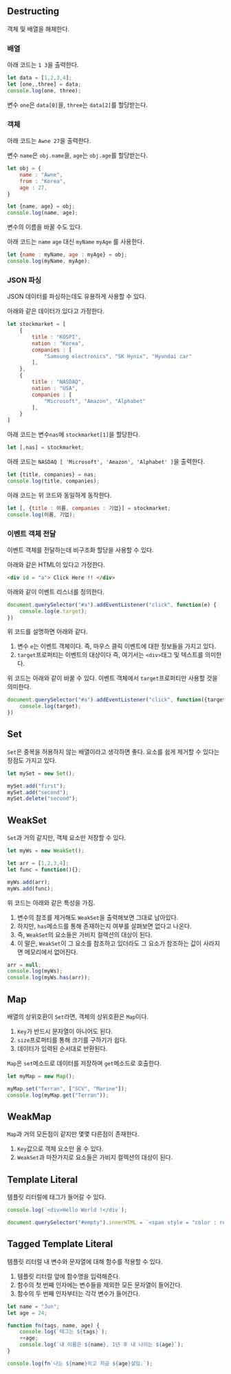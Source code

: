 ## Destructing

객체 및 배열을 해체한다.

### 배열

아래 코드는 `1 3`을 출력한다.
```javascript
let data = [1,2,3,4];
let [one,,three] = data;
console.log(one, three);
```
변수 `one`은 `data[0]`을, `three`는 `data[2]`를 할당받는다.

### 객체

아래 코드는 `Awne 27`을 출력한다.

변수 `name`은 `obj.name`을, `age`는 `obj.age`를 할당받는다.
```javascript
let obj = {
    name : "Awne",
    from : "Korea",
    age : 27,
}

let {name, age} = obj;
console.log(name, age);
```

변수의 이름을 바꿀 수도 있다.

아래 코드는 `name` `age` 대신 `myName` `myAge` 를 사용한다.
```javascript
let {name : myName, age : myAge} = obj;
console.log(myName, myAge);
```

### JSON 파싱

JSON 데이터를 파싱하는데도 유용하게 사용할 수 있다.

아래와 같은 데이터가 있다고 가정한다.
```javascript
let stockmarket = [
    {
        title : "KOSPI",
        nation : "Korea",
        companies : [
            "Samsung electronics", "SK Hynix", "Hyundai car"
        ],
    },
    {
        title : "NASDAQ",
        nation : "USA",
        companies : [
            "Microsoft", "Amazon", "Alphabet"
        ],
    }
]
```

아래 코드는 변수`nas`에 `stockmarket[1]`을 할당한다.
```javascript
let [,nas] = stockmarket;
```

아래 코드는 `NASDAQ [ 'Microsoft', 'Amazon', 'Alphabet' ]`을 출력한다.
```javascript
let {title, companies} = nas;
console.log(title, companies);
```

아래 코드는 위 코드와 동일하게 동작한다.
```javascript
let [, {title : 이름, companies : 기업}] = stockmarket;
console.log(이름, 기업);
```

### 이벤트 객체 전달

이벤트 객체를 전달하는데 비구조화 할당을 사용할 수 있다.

아래와 같은 HTML이 있다고 가정한다.
```html
<div id = "a"> Click Here !! </div>
```

아래와 같이 이벤트 리스너를 정의한다.
```javascript
document.querySelector("#a").addEventListener("click", function(e) {
    console.log(e.target);
})
```
위 코드를 설명하면 아래와 같다.
1. 변수 `e`는 이벤트 객체이다. 즉, 마우스 클릭 이벤트에 대한 정보들을 가지고 있다.
2. `target`프로퍼티는 이벤트의 대상이다 즉, 여기서는 `<div>`태그 및 텍스트를 의미한다.

위 코드는 아래와 같이 바꿀 수 있다. 이벤트 객체에서 `target`프로퍼티만 사용할 것을 의미한다.
```javascript
document.querySelector("#a").addEventListener("click", function({target}) {
    console.log(target);
})
```

## Set

`Set`은 중복을 허용하지 않는 배열이라고 생각하면 좋다. 요소를 쉽게 제거할 수 있다는 장점도 가지고 있다.

```javascript
let mySet = new Set();

mySet.add("first");
mySet.add("second");
mySet.delete("second");
```

## WeakSet

`Set`과 거의 같지만, 객체 요소만 저장할 수 있다.
```javascript
let myWs = new WeakSet();

let arr = [1,2,3,4];
let func = function(){};

myWs.add(arr);
myWs.add(func);
```
위 코드는 아래와 같은 특성을 가짐.

1. 변수의 참조를 제거해도 `WeakSet`을 출력해보면 그대로 남아있다.
2. 하지만, `has`메소드를 통해 존재하는지 여부를 살펴보면 없다고 나온다.
3. 즉, `WeakSet`의 요소들은 가비지 컬렉션의 대상이 된다.
4. 이 말은, `WeakSet`이 그 요소를 참조하고 있더라도 그 요소가 참조하는 값이 사라지면 메모리에서 없어진다.
```javascript
arr = null;
console.log(myWs);
console.log(myWs.has(arr));
```

## Map

배열의 상위호환이 `Set`라면, 객체의 상위호환은 `Map`이다.

1. `Key`가 반드시 문자열이 아니어도 된다.
2. `size`프로퍼티를 통해 크기를 구하기가 쉽다.
3. 데이터가 입력된 순서대로 반환된다.

`Map`은 `set`메소드로 데이터를 저장하며 `get`메소드로 호출한다.
```javascript
let myMap = new Map();

myMap.set("Terran", ["SCV", "Marine"]);
console.log(myMap.get("Terran"));
```

## WeakMap

`Map`과 거의 모든점이 같지만 몇몇 다른점이 존재한다.

1. `Key`값으로 객체 요소만 올 수 있다.
2. `WeakSet`과 마찬가지로 요소들은 가비지 컬렉션의 대상이 된다.

## Template Literal

템플릿 리터럴에 태그가 들어갈 수 있다.
```javascript
console.log(`<div>Hello World !</div`);

document.querySelector("#empty").innerHTML = `<span style = "color : red">Hello World !</span>`
```

## Tagged Template Literal

템플릿 리터럴 내 변수와 문자열에 대해 함수를 적용할 수 있다.

1. 템플릿 리터럴 앞에 함수명을 입력해준다.
2. 함수의 첫 번째 인자에는 변수들을 제외한 모든 문자열이 들어간다.
3. 함수의 두 번째 인자부터는 각각 변수가 들어간다.


```javascript
let name = "Jun";
let age = 24;

function fn(tags, name, age) {
    console.log(`태그는 ${tags}`);
    ++age;
    console.log(`내 이름은 ${name}, 1년 후 내 나이는 ${age}`);
}

console.log(fn`나는 ${name}이고 지금 ${age}살임.`);
```